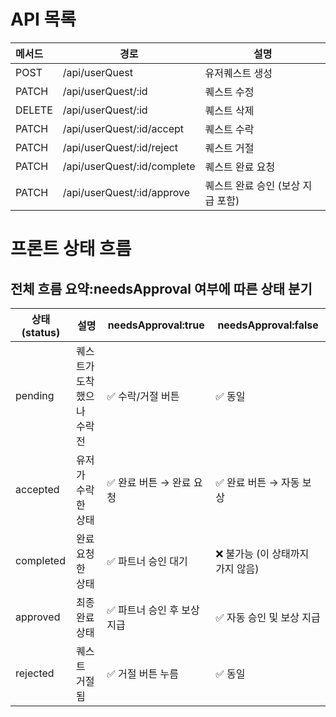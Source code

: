 # API 목록

| 메서드 | 경로 | 설명 |
| :--- | --- | --- |
| POST | /api/userQuest | 유저퀘스트 생성 |
| PATCH | /api/userQuest/:id | 퀘스트 수정 |
| DELETE | /api/userQuest/:id | 퀘스트 삭제 |
| PATCH | /api/userQuest/:id/accept | 퀘스트 수락 |
| PATCH | /api/userQuest/:id/reject | 퀘스트 거절 |
| PATCH | /api/userQuest/:id/complete | 퀘스트 완료 요청 |
| PATCH | /api/userQuest/:id/approve | 퀘스트 완료 승인 (보상 지급 포함) |

# 프론트 상태 흐름

## 전체 흐름 요약:needsApproval 여부에 따른 상태 분기
| 상태(status) | 설명 | needsApproval:true | needsApproval:false |
| --- | ---| --- | --- |
| pending | 퀘스트가 도착했으나 수락 전 | ✅ 수락/거절 버튼 | ✅ 동일 |
| accepted | 유저가 수락한 상태 | ✅ 완료 버튼 → 완료 요청 | ✅ 완료 버튼 → 자동 보상 |
| completed | 완료 요청한 상태 | ✅ 파트너 승인 대기 | ❌ 불가능 (이 상태까지 가지 않음) |
| approved | 최종 완료 상태 | ✅ 파트너 승인 후 보상 지급 | ✅ 자동 승인 및 보상 지급 |
| rejected | 퀘스트 거절됨 | ✅ 거절 버튼 누름 | ✅ 동일 |